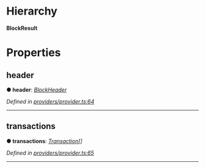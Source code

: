 

# Hierarchy

**BlockResult**

# Properties

<a id="header"></a>

##  header

**● header**: *[BlockHeader](_providers_provider_.blockheader.md)*

*Defined in [providers/provider.ts:64](https://github.com/nearprotocol/nearlib/blob/e80e115/src.ts/providers/provider.ts#L64)*

___
<a id="transactions"></a>

##  transactions

**● transactions**: *[Transaction](_providers_provider_.transaction.md)[]*

*Defined in [providers/provider.ts:65](https://github.com/nearprotocol/nearlib/blob/e80e115/src.ts/providers/provider.ts#L65)*

___

